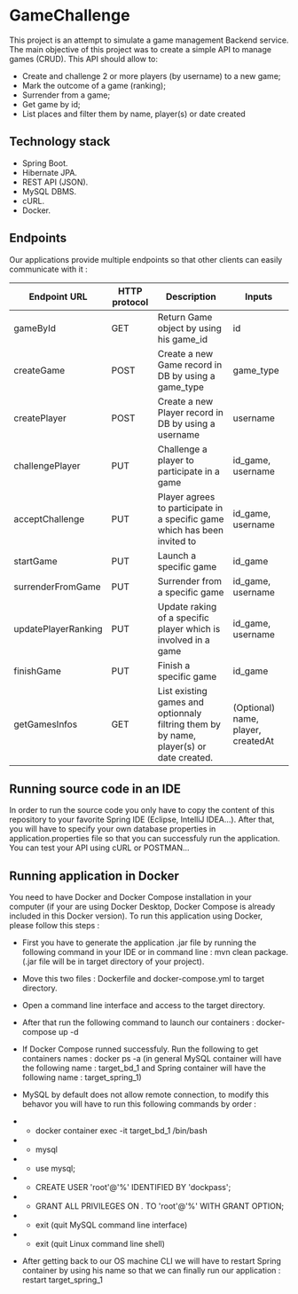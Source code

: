 # GameChallenge

This project is an attempt to simulate a game management Backend service.
The main objective of this project was to create a simple API to manage games (CRUD). This API should allow to:
* Create and challenge 2 or more players (by username) to a new game;
* Mark the outcome of a game (ranking);
* Surrender from a game;
* Get game by id;
* List places and filter them by name, player(s) or date created

## Technology stack
* Spring Boot.
* Hibernate JPA.
* REST API (JSON).
* MySQL DBMS.
* cURL.
* Docker.


## Endpoints
Our applications provide multiple endpoints so that other clients can easily communicate with it :

| Endpoint URL  | HTTP protocol | Description | Inputs |
| ------------- | ---------------------- | -------- | ------ |
| gameById | GET  | Return Game object by using his game_id | id |
| createGame | POST | Create a new Game record in DB by using a game_type  | game_type |
| createPlayer | POST | Create a new Player record in DB by using a username | username |
| challengePlayer | PUT | Challenge a player to participate in a game | id_game, username |
| acceptChallenge | PUT | Player agrees to participate in a specific game which has been invited to | id_game, username |
| startGame | PUT | Launch a specific game | id_game |
| surrenderFromGame | PUT | Surrender from a specific game | id_game, username |
| updatePlayerRanking | PUT | Update raking of a specific player which is involved in a game | id_game, username | 
| finishGame | PUT | Finish a specific game | id_game |
| getGamesInfos | GET | List existing games and optionnaly filtring them by by name, player(s) or date created. | (Optional) name, player, createdAt |



## Running source code in an IDE
In order to run the source code you only have to copy the content of this repository to your favorite Spring IDE (Eclipse, IntelliJ IDEA...). After that, you will have to specify your own database properties in application.properties file so that you can successfuly run the application. You can test your API using cURL or POSTMAN...



## Running application in Docker
You need to have Docker and Docker Compose installation in your computer (if your are using Docker Desktop, Docker Compose is already included in this Docker version).
To run this application using Docker, please follow this steps :
* First you have to generate the application .jar file by running the following command in your IDE or in command line :  mvn clean package. (.jar file will be in target directory of your project).
* Move this two files : Dockerfile and docker-compose.yml to target directory.
* Open a command line interface and access to the target directory.
* After that run the following command to launch our containers : docker-compose up -d
*  If Docker Compose runned successfuly. Run the following to get containers names : docker ps -a (in general MySQL container will have the following name : target_bd_1 and Spring container will have the following name : target_spring_1)

* MySQL by default does not allow remote connection, to modify this behavor you will have to run this following commands by order : 
* * docker container exec -it target_bd_1 /bin/bash
* * mysql
* * use mysql;
* * CREATE USER 'root'@'%' IDENTIFIED BY 'dockpass';
* * GRANT ALL PRIVILEGES ON *.* TO 'root'@'%' WITH GRANT OPTION;
* * exit (quit MySQL command line interface)
* * exit (quit Linux command line shell)

* After getting back to our OS machine CLI we will have to restart Spring container by using his name so that we can finally run our application : restart target_spring_1

